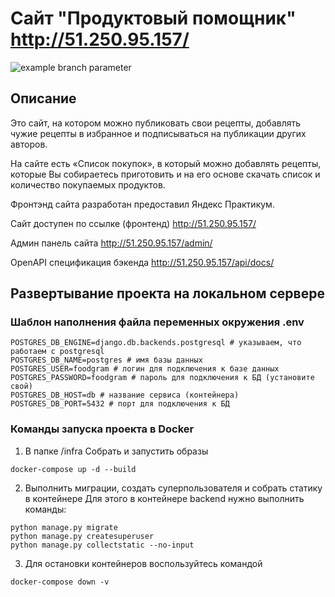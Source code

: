 # Сайт "Продуктовый помощник" http://51.250.95.157/

![example branch parameter](https://github.com/dmorozov-box/foodgram-project-react/actions/workflows/foodgram_workflow.yml/badge.svg?event=push)

## Описание

Это сайт, на котором можно публиковать свои рецепты, добавлять чужие рецепты в избранное и подписываться на публикации других авторов. 

На сайте есть «Список покупок», в который можно добавлять рецепты, которые Вы собираетесь приготовить и на его основе скачать список и количество покупаемых продуктов.

Фронтэнд сайта разработан предоставил Яндекс Практикум.

Сайт доступен по ссылке (фронтенд) http://51.250.95.157/

Админ панель сайта http://51.250.95.157/admin/

OpenAPI спецификация бэкенда http://51.250.95.157/api/docs/


## Развертывание проекта на локальном сервере

### Шаблон наполнения файла переменных окружения .env
```
POSTGRES_DB_ENGINE=django.db.backends.postgresql # указываем, что работаем с postgresql
POSTGRES_DB_NAME=postgres # имя базы данных
POSTGRES_USER=foodgram # логин для подключения к базе данных
POSTGRES_PASSWORD=foodgram # пароль для подключения к БД (установите свой)
POSTGRES_DB_HOST=db # название сервиса (контейнера)
POSTGRES_DB_PORT=5432 # порт для подключения к БД 
```

### Команды запуска проекта в Docker

1. В папке /infra Собрать и запустить образы
```
docker-compose up -d --build
```
2. Выполнить миграции, создать суперпользователя и собрать статику в контейнере
Для этого в контейнере backend нужно выполнить команды:
```
python manage.py migrate
python manage.py createsuperuser
python manage.py collectstatic --no-input
```
3. Для остановки контейнеров воспользуйтесь командой
```
docker-compose down -v
```